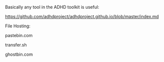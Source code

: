 
Basically any tool in the ADHD toolkit is useful:

https://github.com/adhdproject/adhdproject.github.io/blob/master/index.md

File Hosting:

pastebin.com

transfer.sh

ghostbin.com
